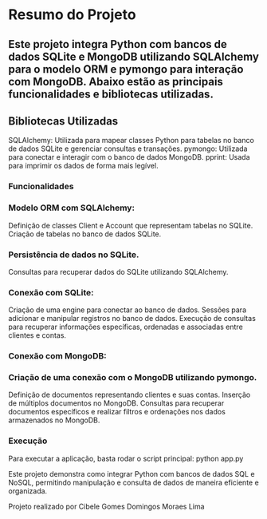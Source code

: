 # Resumo do Projeto
## Este projeto integra Python com bancos de dados SQLite e MongoDB utilizando SQLAlchemy para o modelo ORM e pymongo para interação com MongoDB. Abaixo estão as principais funcionalidades e bibliotecas utilizadas.

## Bibliotecas Utilizadas
SQLAlchemy: Utilizada para mapear classes Python para tabelas no banco de dados SQLite e gerenciar consultas e transações.
pymongo: Utilizada para conectar e interagir com o banco de dados MongoDB.
pprint: Usada para imprimir os dados de forma mais legível.
### Funcionalidades
### Modelo ORM com SQLAlchemy:

Definição de classes Client e Account que representam tabelas no SQLite.
Criação de tabelas no banco de dados SQLite.
### Persistência de dados no SQLite.
Consultas para recuperar dados do SQLite utilizando SQLAlchemy.
###  Conexão com SQLite:

Criação de uma engine para conectar ao banco de dados.
Sessões para adicionar e manipular registros no banco de dados.
Execução de consultas para recuperar informações específicas, ordenadas e associadas entre clientes e contas.
### Conexão com MongoDB:

###  Criação de uma conexão com o MongoDB utilizando pymongo.
Definição de documentos representando clientes e suas contas.
Inserção de múltiplos documentos no MongoDB.
Consultas para recuperar documentos específicos e realizar filtros e ordenações nos dados armazenados no MongoDB.

### Execução
Para executar a aplicação, basta rodar o script principal: python app.py

Este projeto demonstra como integrar Python com bancos de dados SQL e NoSQL, permitindo manipulação e consulta de dados de maneira eficiente e organizada.

Projeto realizado por Cibele Gomes Domingos Moraes Lima 
